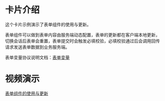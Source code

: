 # 卡片介绍

这个卡片示例演示了表单组件的使用与更新。

表单组件可以做到表单内容由服务端动态配置，表单的更新都在客户端本地更新，切换会话后表单会重置，表单提交时会触发必填校验，必填校验通过后会调用回传请求发送表单数据到业务服务端。

表单变量协议说明文档：[表单变量](https://open.dingtalk.com/document/isvapp/form-variables)

# 视频演示

[表单组件的使用与更新](https://wolai.dingtalk.com/7r7nBEbWzd435wvip8wELk)

